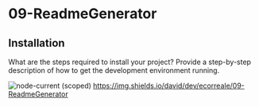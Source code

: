 # 09-ReadmeGenerator

## Installation
What are the steps required to install your project? Provide a step-by-step description of how to get the development environment running.


![node-current (scoped)](https://img.shields.io/node/v/@stdlib/stdlib?style=plastic)
https://img.shields.io/david/dev/ecorreale/09-ReadmeGenerator

